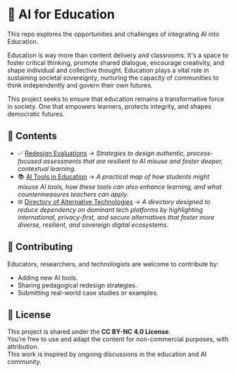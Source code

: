 # 🤖 AI for Education

This repo explores the opportunities and challenges of integrating AI into Education.

Education is way more than content delivery and classrooms. It's a space to foster critical thinking, promote shared dialogue, encourage creativity, and shape individual and collective thought. Education plays a vital role in sustaining societal sovereignty, nurturing the capacity of communities to think independently and govern their own futures.

This project seeks to ensure that education remains a transformative force in society. One that empowers learners, protects integrity, and shapes democratic futures.


## 📑 Contents

- ✅ [Redesign Evaluations](https://github.com/dlopezyse/edu-ai-hacks/blob/main/Redesign%20Evaluations.md) -> *Strategies to design authentic, process-focused assessments that are resilient to AI misuse and foster deeper, contextual learning.*
- 📚 [AI Tools in Education](https://github.com/dlopezyse/edu-ai-hacks/blob/main/AI%20Tools%20in%20Education.md) -> *A practical map of how students might misuse AI tools, how these tools can also enhance learning, and what countermeasures teachers can apply.*
- 🌐 [Directory of Alternative Technologies](https://github.com/dlopezyse/AI-for-Education/blob/main/Directory%20of%20Alternative%20Technologies.md) -> *A directory designed to reduce dependency on dominant tech platforms by highlighting international, privacy-first, and secure alternatives that foster more diverse, resilient, and sovereign digital ecosystems.*
 
## 🤝 Contributing

Educators, researchers, and technologists are welcome to contribute by:  
- Adding new AI tools.  
- Sharing pedagogical redesign strategies.  
- Submitting real-world case studies or examples.  

## 📜 License

This project is shared under the **CC BY-NC 4.0 License**.  
You’re free to use and adapt the content for non-commercial purposes, with attribution.  
This work is inspired by ongoing discussions in the education and AI community.

